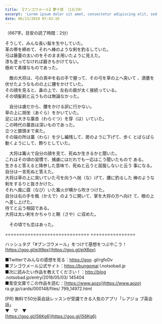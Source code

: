 ```yaml
---
title: 【ブンゴウメール】夢十夜 （13/29）
excerpt: 'Lorem ipsum dolor sit amet, consectetur adipiscing elit, sed do eiusmod tempor incididunt ut labore et dolore magna aliqua. Praesent elementum facilisis leo vel fringilla est ullamcorper eget. At imperdiet dui accumsan sit amet nulla facilisi morbi tempus.'
date: 06/13/2018 07:43:19
---
```


（667字。目安の読了時間：2分）

  
そうして、みんな長い髯を生やしていた。  
革の帯を締めて、それへ棒のような剣を釣るしていた。  
弓は藤蔓の太いのをそのまま用いたように見えた。  
漆も塗ってなければ磨きもかけてない。  
極めて素樸なものであった。

  
　敵の大将は、弓の真中を右の手で握って、その弓を草の上へ突いて 、酒甕を伏せたようなものの上に腰をかけていた。  
その顔を見ると、鼻の上で、左右の眉が太く接続っている。  
その頃髪剃と云うものは無論なかった。

  
　自分は虜だから、腰をかける訳に行かない。  
草の上に胡坐（あぐら）をかいていた。  
足には大きな藁沓（わらぐつ）を穿（は）いていた。  
この時代の藁沓は深いものであった。  
立つと膝頭まで来た。  
その端の所は藁（わら）を少し編残して、房のように下げて、歩く とばらばら動くようにして、飾りとしていた。

  
　大将は篝火で自分の顔を見て、死ぬか生きるかと聞いた。  
これはその頃の習慣で、捕虜にはだれでも一応はこう聞いたもので ある。  
生きると答えると降参した意味で、死ぬと云うと屈服しないと云う 事になる。  
自分は一言死ぬと答えた。  
大将は草の上に突いていた弓を向うへ抛（な）げて、腰に釣るした 棒のような剣をするりと抜きかけた。  
それへ風に靡（なび）いた篝火が横から吹きつけた。  
自分は右の手を楓（かえで）のように開いて、掌を大将の方へ向け て、眼の上へ差し上げた。  
待てと云う相図である。  
大将は太い剣をかちゃりと鞘（さや）に収めた。

  
　その頃でも恋はあった。

\============================== ================

ハッシュタグ「#ブンゴウメール」をつけて感想をつぶやこう！ [https://goo.gl/eiX6px](https://goo.gl/eiX6px)

■Twitterでみんなの感想を見る：[https://goo](https://goo) .gl/rgfoDv  
■ブンゴウメール公式サイト：[https://bungomai](https://bungomai) l.notsobad.jp  
■次に読みたい作品を教えてください！：[http://blog](http://blog) .notsobad.jp/entry/2018/05/03/ 145404  
■青空文庫でこの作品を読む：[https://www.aozo](https://www.aozo) ra.gr.jp/cards/000148/files/ 799\_14972.html

\[PR\] 無料で50分英会話レッスンが受講できる人気のアプリ「レアジョ ブ英会話」  
▼　▽　▼  
[https://goo.gl/i56Kg6](https://goo.gl/i56Kg6)